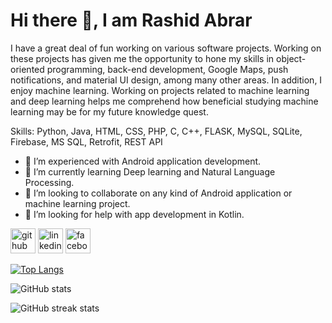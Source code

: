 # Hi there 👋, I am Rashid Abrar

I have a great deal of fun working on various software projects. Working on these projects has given me the opportunity to hone my skills in object-oriented programming, back-end development, Google Maps, push notifications, and material UI design, among many other areas. In addition, I enjoy machine learning. Working on projects related to machine learning and deep learning helps me comprehend how beneficial studying machine learning may be for my future knowledge quest.

Skills: Python, Java, HTML, CSS, PHP, C, C++, FLASK, MySQL, SQLite, Firebase, MS SQL, Retrofit, REST API

- 🔭 I’m experienced with Android application development.
- 🌱 I’m currently learning Deep learning and Natural Language Processing.
- 👯 I’m looking to collaborate on any kind of Android application or machine learning project.
- 🤔 I’m looking for help with app development in Kotlin.



[<img src='https://cdn.jsdelivr.net/npm/simple-icons@3.0.1/icons/github.svg' alt='github' height='40'>](https://github.com/Abrar1S)  [<img src='https://cdn.jsdelivr.net/npm/simple-icons@3.0.1/icons/linkedin.svg' alt='linkedin' height='40'>](https://www.linkedin.com/in/rashid-abrar/)  [<img src='https://cdn.jsdelivr.net/npm/simple-icons@3.0.1/icons/facebook.svg' alt='facebook' height='40'>](https://www.facebook.com/rashid.ravie.50) 

[![Top Langs](https://github-readme-stats.vercel.app/api/top-langs/?username=Abrar1S&layout=compact&theme=tokyonight)](https://github.com/anuraghazra/github-readme-stats)

![GitHub stats](https://github-readme-stats.vercel.app/api?username=Abrar1S&show_icons=true&theme=tokyonight)  

![GitHub streak stats](https://github-readme-streak-stats.herokuapp.com/?user=Abrar1S&theme=tokyonight)  
